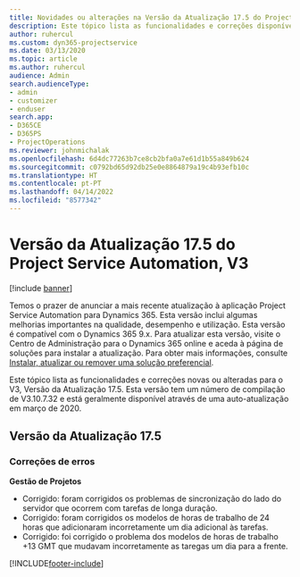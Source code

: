 ```yaml
---
title: Novidades ou alterações na Versão da Atualização 17.5 do Project Service Automation, Hotfix, V3
description: Este tópico lista as funcionalidades e correções disponíveis no Project Service Automation V3, Versão da Atualização 17.5, V3.
author: ruhercul
ms.custom: dyn365-projectservice
ms.date: 03/13/2020
ms.topic: article
ms.author: ruhercul
audience: Admin
search.audienceType:
- admin
- customizer
- enduser
search.app:
- D365CE
- D365PS
- ProjectOperations
ms.reviewer: johnmichalak
ms.openlocfilehash: 6d4dc77263b7ce8cb2bfa0a7e61d1b55a849b624
ms.sourcegitcommit: c0792bd65d92db25e0e8864879a19c4b93efb10c
ms.translationtype: HT
ms.contentlocale: pt-PT
ms.lasthandoff: 04/14/2022
ms.locfileid: "8577342"
---
```

# <a name="project-service-automation-update-release-175-v3"></a>Versão da Atualização 17.5 do Project Service Automation, V3

[!include [banner](../includes/psa-now-project-operations.md)]

Temos o prazer de anunciar a mais recente atualização à aplicação Project Service Automation para Dynamics 365. Esta versão inclui algumas melhorias importantes na qualidade, desempenho e utilização.  Esta versão é compatível com o Dynamics 365 9.x. Para atualizar esta versão, visite o Centro de Administração para o Dynamics 365 online e aceda à página de soluções para instalar a atualização. Para obter mais informações, consulte [Instalar, atualizar ou remover uma solução preferencial](/power-platform/admin/install-remove-preferred-solution).

Este tópico lista as funcionalidades e correções novas ou alteradas para o V3, Versão da Atualização 17.5. Esta versão tem um número de compilação de V3.10.7.32 e está geralmente disponível através de uma auto-atualização em março de 2020.


## <a name="update-release-175"></a>Versão da Atualização 17.5

### <a name="bug-fixes"></a>Correções de erros


**Gestão de Projetos**

- Corrigido: foram corrigidos os problemas de sincronização do lado do servidor que ocorrem com tarefas de longa duração.
- Corrigido: foram corrigidos os modelos de horas de trabalho de 24 horas que adicionaram incorretamente um dia adicional às tarefas.
- Corrigido: foi corrigido o problema dos modelos de horas de trabalho +13 GMT que mudavam incorretamente as taregas um dia para a frente.



[!INCLUDE[footer-include](../includes/footer-banner.md)]
